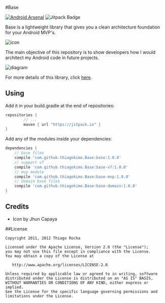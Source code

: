#Base

[![Android Arsenal](https://img.shields.io/badge/Android%20Arsenal-Base-green.svg?style=flat)](https://android-arsenal.com/details/1/2454)
![Jitpack Badge](https://img.shields.io/github/release/thiagokimo/Base.svg?label=JitPack)

Base is a lightweight library that gives you a clean architecture foundation for your Android MVP's.

![icon](https://raw.githubusercontent.com/thiagokimo/Base/master/images/base-icon.png)

The main objective of this repository is to show developers
how I would architect my Android code in future projects.

![diagram](http://kimo.io/images/android-diagram.png)

For more details of this library, click [here](http://kimo.io/2015/09/06/base/).

## Using

Add it in your build.gradle at the end of repositories:
``` groovy
repositories {
	    // ...
	    maven { url "https://jitpack.io" }
}
```

Add any of the modules inside your dependencies:

``` groovy
dependencies {
    // base files
    compile 'com.github.thiagokimo.Base:base:1.0.0'
    // support v7
    compile 'com.github.thiagokimo.Base:base-v7:1.0.0'
    // mvp module
    compile 'com.github.thiagokimo.Base:base-mvp:1.0.0'
    // domain base files
    compile 'com.github.thiagokimo.Base:base-domain:1.0.0'
}
```

## Credits
- Icon by Jhun Capaya

##License

    Copyright 2011, 2012 Thiago Rocha

    Licensed under the Apache License, Version 2.0 (the "License");
    you may not use this file except in compliance with the License.
    You may obtain a copy of the License at

       http://www.apache.org/licenses/LICENSE-2.0

    Unless required by applicable law or agreed to in writing, software
    distributed under the License is distributed on an "AS IS" BASIS,
    WITHOUT WARRANTIES OR CONDITIONS OF ANY KIND, either express or implied.
    See the License for the specific language governing permissions and
    limitations under the License.
